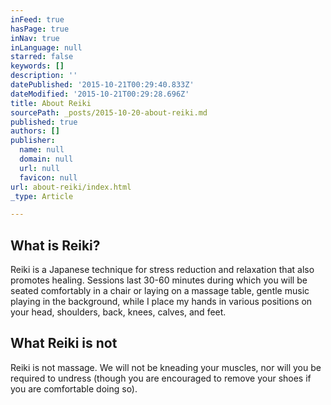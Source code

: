 ```yaml
---
inFeed: true
hasPage: true
inNav: true
inLanguage: null
starred: false
keywords: []
description: ''
datePublished: '2015-10-21T00:29:40.833Z'
dateModified: '2015-10-21T00:29:28.696Z'
title: About Reiki
sourcePath: _posts/2015-10-20-about-reiki.md
published: true
authors: []
publisher:
  name: null
  domain: null
  url: null
  favicon: null
url: about-reiki/index.html
_type: Article

---
```

## What is Reiki?

Reiki is a Japanese technique for stress reduction and relaxation that also promotes healing. Sessions last 30-60 minutes during which you will be seated comfortably in a chair or laying on a massage table, gentle music playing in the background, while I place my hands in various positions on your head, shoulders, back, knees, calves, and feet.

## What Reiki is not

Reiki is not massage. We will not be kneading your muscles, nor will you be required to undress (though you are encouraged to remove your shoes if you are comfortable doing so).